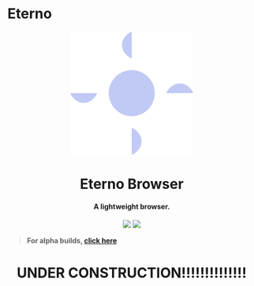 # Eterno

<p align="center">
  <a href="#">
    <img src="./.github/icon.png" height="250">
  </a>
</p>

<h1 align="center">
Eterno Browser
</h1>

<h4 align="center">
<b>A lightweight browser.</b>
<h4>

<p align="center">
  <a href="https://github.com/Novout/eterno"><img src="https://img.shields.io/github/license/Novout/eterno?style=for-the-badge&color=DAE8F3&label="></a>
  <a href="https://github.com/Novout/eterno"><img src="https://img.shields.io/github/package-json/v/Novout/eterno?style=for-the-badge&color=DAE8F3&label="></a>
<p>

> For alpha builds, [click here](https://github.com/eterno-browser/eterno/releases)

<h1 align="center">
UNDER CONSTRUCTION!!!!!!!!!!!!!!
</h1>
